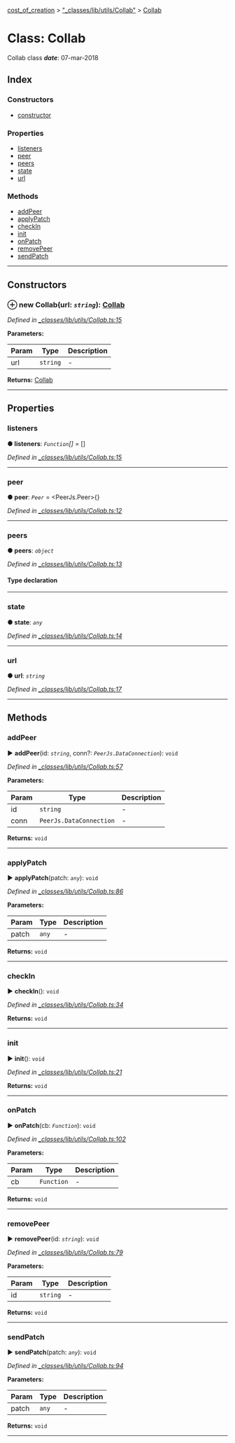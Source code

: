 [cost_of_creation](../README.md) > ["_classes/lib/utils/Collab"](../modules/__classes_lib_utils_collab_.md) > [Collab](../classes/__classes_lib_utils_collab_.collab.md)



# Class: Collab


Collab class
*__date__*: 07-mar-2018


## Index

### Constructors

* [constructor](__classes_lib_utils_collab_.collab.md#constructor)


### Properties

* [listeners](__classes_lib_utils_collab_.collab.md#listeners)
* [peer](__classes_lib_utils_collab_.collab.md#peer)
* [peers](__classes_lib_utils_collab_.collab.md#peers)
* [state](__classes_lib_utils_collab_.collab.md#state)
* [url](__classes_lib_utils_collab_.collab.md#url)


### Methods

* [addPeer](__classes_lib_utils_collab_.collab.md#addpeer)
* [applyPatch](__classes_lib_utils_collab_.collab.md#applypatch)
* [checkIn](__classes_lib_utils_collab_.collab.md#checkin)
* [init](__classes_lib_utils_collab_.collab.md#init)
* [onPatch](__classes_lib_utils_collab_.collab.md#onpatch)
* [removePeer](__classes_lib_utils_collab_.collab.md#removepeer)
* [sendPatch](__classes_lib_utils_collab_.collab.md#sendpatch)



---
## Constructors
<a id="constructor"></a>


### ⊕ **new Collab**(url: *`string`*): [Collab](__classes_lib_utils_collab_.collab.md)


*Defined in [_classes/lib/utils/Collab.ts:15](https://github.com/codeartisticninja/cost_of_creation/blob/73a0be6/src/script/_classes/lib/utils/Collab.ts#L15)*



**Parameters:**

| Param | Type | Description |
| ------ | ------ | ------ |
| url | `string`   |  - |





**Returns:** [Collab](__classes_lib_utils_collab_.collab.md)

---


## Properties
<a id="listeners"></a>

###  listeners

**●  listeners**:  *`Function`[]*  =  []

*Defined in [_classes/lib/utils/Collab.ts:15](https://github.com/codeartisticninja/cost_of_creation/blob/73a0be6/src/script/_classes/lib/utils/Collab.ts#L15)*





___

<a id="peer"></a>

###  peer

**●  peer**:  *`Peer`*  =  <PeerJs.Peer>{}

*Defined in [_classes/lib/utils/Collab.ts:12](https://github.com/codeartisticninja/cost_of_creation/blob/73a0be6/src/script/_classes/lib/utils/Collab.ts#L12)*





___

<a id="peers"></a>

###  peers

**●  peers**:  *`object`* 

*Defined in [_classes/lib/utils/Collab.ts:13](https://github.com/codeartisticninja/cost_of_creation/blob/73a0be6/src/script/_classes/lib/utils/Collab.ts#L13)*


#### Type declaration


[key: `string`]: `DataConnection`






___

<a id="state"></a>

###  state

**●  state**:  *`any`* 

*Defined in [_classes/lib/utils/Collab.ts:14](https://github.com/codeartisticninja/cost_of_creation/blob/73a0be6/src/script/_classes/lib/utils/Collab.ts#L14)*





___

<a id="url"></a>

###  url

**●  url**:  *`string`* 

*Defined in [_classes/lib/utils/Collab.ts:17](https://github.com/codeartisticninja/cost_of_creation/blob/73a0be6/src/script/_classes/lib/utils/Collab.ts#L17)*





___


## Methods
<a id="addpeer"></a>

###  addPeer

► **addPeer**(id: *`string`*, conn?: *`PeerJs.DataConnection`*): `void`



*Defined in [_classes/lib/utils/Collab.ts:57](https://github.com/codeartisticninja/cost_of_creation/blob/73a0be6/src/script/_classes/lib/utils/Collab.ts#L57)*



**Parameters:**

| Param | Type | Description |
| ------ | ------ | ------ |
| id | `string`   |  - |
| conn | `PeerJs.DataConnection`   |  - |





**Returns:** `void`





___

<a id="applypatch"></a>

###  applyPatch

► **applyPatch**(patch: *`any`*): `void`



*Defined in [_classes/lib/utils/Collab.ts:86](https://github.com/codeartisticninja/cost_of_creation/blob/73a0be6/src/script/_classes/lib/utils/Collab.ts#L86)*



**Parameters:**

| Param | Type | Description |
| ------ | ------ | ------ |
| patch | `any`   |  - |





**Returns:** `void`





___

<a id="checkin"></a>

###  checkIn

► **checkIn**(): `void`



*Defined in [_classes/lib/utils/Collab.ts:34](https://github.com/codeartisticninja/cost_of_creation/blob/73a0be6/src/script/_classes/lib/utils/Collab.ts#L34)*





**Returns:** `void`





___

<a id="init"></a>

###  init

► **init**(): `void`



*Defined in [_classes/lib/utils/Collab.ts:21](https://github.com/codeartisticninja/cost_of_creation/blob/73a0be6/src/script/_classes/lib/utils/Collab.ts#L21)*





**Returns:** `void`





___

<a id="onpatch"></a>

###  onPatch

► **onPatch**(cb: *`Function`*): `void`



*Defined in [_classes/lib/utils/Collab.ts:102](https://github.com/codeartisticninja/cost_of_creation/blob/73a0be6/src/script/_classes/lib/utils/Collab.ts#L102)*



**Parameters:**

| Param | Type | Description |
| ------ | ------ | ------ |
| cb | `Function`   |  - |





**Returns:** `void`





___

<a id="removepeer"></a>

###  removePeer

► **removePeer**(id: *`string`*): `void`



*Defined in [_classes/lib/utils/Collab.ts:79](https://github.com/codeartisticninja/cost_of_creation/blob/73a0be6/src/script/_classes/lib/utils/Collab.ts#L79)*



**Parameters:**

| Param | Type | Description |
| ------ | ------ | ------ |
| id | `string`   |  - |





**Returns:** `void`





___

<a id="sendpatch"></a>

###  sendPatch

► **sendPatch**(patch: *`any`*): `void`



*Defined in [_classes/lib/utils/Collab.ts:94](https://github.com/codeartisticninja/cost_of_creation/blob/73a0be6/src/script/_classes/lib/utils/Collab.ts#L94)*



**Parameters:**

| Param | Type | Description |
| ------ | ------ | ------ |
| patch | `any`   |  - |





**Returns:** `void`





___


